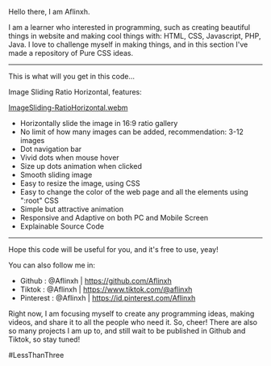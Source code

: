 Hello there, I am Aflinxh.

I am a learner who interested in programming, such as creating beautiful things in website and making cool things with: HTML, CSS, Javascript, PHP, Java.
I love to challenge myself in making things, and in this section I've made a repository of Pure CSS ideas.

---

This is what will you get in this code...

Image Sliding Ratio Horizontal, features:

[ImageSliding-RatioHorizontal.webm](https://user-images.githubusercontent.com/106858846/209637067-a3977082-6416-49cc-9aa0-880a9bebed39.webm)

- Horizontally slide the image in 16:9 ratio gallery
- No limit of how many images can be added, recommendation: 3-12 images
- Dot navigation bar
- Vivid dots when mouse hover
- Size up dots animation when clicked
- Smooth sliding image
- Easy to resize the image, using CSS
- Easy to change the color of the web page and all the elements using ":root" CSS
- Simple but attractive animation
- Responsive and Adaptive on both PC and Mobile Screen
- Explainable Source Code

---

Hope this code will be useful for you, and it's free to use, yeay!

You can also follow me in:

- Github : @Aflinxh | https://github.com/Aflinxh
- Tiktok : @Aflinxh | https://www.tiktok.com/@aflinxh
- Pinterest : @Aflinxh | https://id.pinterest.com/Aflinxh

Right now, I am focusing myself to create any programming ideas, making videos, and share it to all the people who need it. So, cheer!
There are also so many projects I am up to, and still wait to be published in Github and Tiktok, so stay tuned!

#LessThanThree
